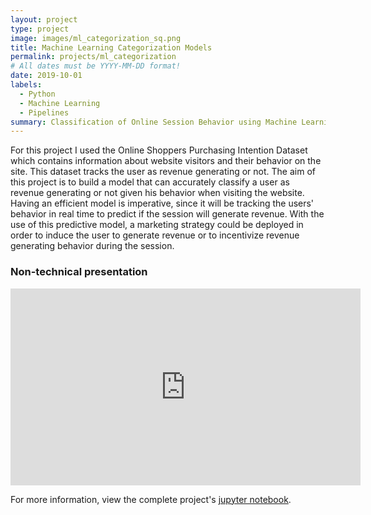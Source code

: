 ```yaml
---
layout: project
type: project
image: images/ml_categorization_sq.png
title: Machine Learning Categorization Models
permalink: projects/ml_categorization
# All dates must be YYYY-MM-DD format!
date: 2019-10-01
labels:
  - Python
  - Machine Learning
  - Pipelines
summary: Classification of Online Session Behavior using Machine Learning Categorization Models.
---
```


For this project I used the Online Shoppers Purchasing Intention Dataset which contains information about website visitors and their behavior on the site. This dataset tracks the user as revenue generating or not. The aim of this project is to build a model that can accurately classify a user as revenue generating or not given his behavior when visiting the website. Having an efficient model is imperative, since it will be tracking the users' behavior in real time to predict if the session will generate revenue. With the use of this predictive model, a marketing strategy could be deployed in order to induce the user to generate revenue or to incentivize revenue generating behavior during the session.

<h3>Non-technical presentation</h3>
<iframe width="560" height="315" src="https://www.youtube.com/embed/XkidfUm-5b0" frameborder="0" allow="accelerometer; autoplay; encrypted-media; gyroscope; picture-in-picture" allowfullscreen></iframe>

For more information, view the complete project's [jupyter notebook](https://github.com/feraguilari/dsc-mod-5-project-online-ds-pt-021119/blob/master/student.ipynb).



